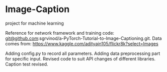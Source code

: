 # Image-Caption
project for machine learning

Reference for network framework and training code: git@github.com:sgrvinod/a-PyTorch-Tutorial-to-Image-Captioning.git.
Data comes from: https://www.kaggle.com/adityajn105/flickr8k?select=Images

Adding config.py to record all parameters.
Adding data preprocessing part for specific input.
Revised code to suit API changes of different libraries.
Caption test revised.
